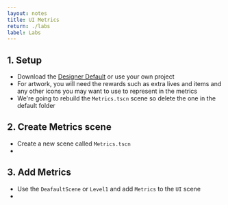 ```yaml
---
layout: notes
title: UI Metrics
return: ./labs
label: Labs
---
```



<!-- <iframe width="560" height="315" src="https://www.youtube.com/embed/?rel=0" frameborder="0" allowfullscreen></iframe> -->

## 1. Setup
- Download the [Designer Default](./Designer_Default.zip) or use your own project
- For artwork, you will need the rewards such as extra lives and items and any other icons you may want to use to represent in the metrics
- We're going to rebuild the `Metrics.tscn` scene so delete the one in the default folder

## 2. Create Metrics scene
- Create a new scene called `Metrics.tscn`
- 


## 3. Add Metrics
- Use the `DeafaultScene` or `Level1` and add `Metrics` to the `UI` scene
- 